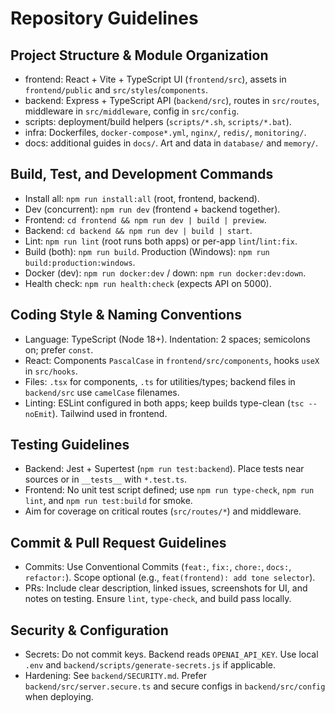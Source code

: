 # Repository Guidelines

## Project Structure & Module Organization
- frontend: React + Vite + TypeScript UI (`frontend/src`), assets in `frontend/public` and `src/styles`/`components`.
- backend: Express + TypeScript API (`backend/src`), routes in `src/routes`, middleware in `src/middleware`, config in `src/config`.
- scripts: deployment/build helpers (`scripts/*.sh`, `scripts/*.bat`).
- infra: Dockerfiles, `docker-compose*.yml`, `nginx/`, `redis/`, `monitoring/`.
- docs: additional guides in `docs/`. Art and data in `database/` and `memory/`.

## Build, Test, and Development Commands
- Install all: `npm run install:all` (root, frontend, backend).
- Dev (concurrent): `npm run dev` (frontend + backend together).
- Frontend: `cd frontend && npm run dev | build | preview`.
- Backend: `cd backend && npm run dev | build | start`.
- Lint: `npm run lint` (root runs both apps) or per-app `lint`/`lint:fix`.
- Build (both): `npm run build`. Production (Windows): `npm run build:production:windows`.
- Docker (dev): `npm run docker:dev` / down: `npm run docker:dev:down`.
- Health check: `npm run health:check` (expects API on 5000).

## Coding Style & Naming Conventions
- Language: TypeScript (Node 18+). Indentation: 2 spaces; semicolons on; prefer `const`.
- React: Components `PascalCase` in `frontend/src/components`, hooks `useX` in `src/hooks`.
- Files: `.tsx` for components, `.ts` for utilities/types; backend files in `backend/src` use `camelCase` filenames.
- Linting: ESLint configured in both apps; keep builds type-clean (`tsc --noEmit`). Tailwind used in frontend.

## Testing Guidelines
- Backend: Jest + Supertest (`npm run test:backend`). Place tests near sources or in `__tests__` with `*.test.ts`.
- Frontend: No unit test script defined; use `npm run type-check`, `npm run lint`, and `npm run test:build` for smoke.
- Aim for coverage on critical routes (`src/routes/*`) and middleware.

## Commit & Pull Request Guidelines
- Commits: Use Conventional Commits (`feat:`, `fix:`, `chore:`, `docs:`, `refactor:`). Scope optional (e.g., `feat(frontend): add tone selector`).
- PRs: Include clear description, linked issues, screenshots for UI, and notes on testing. Ensure `lint`, `type-check`, and build pass locally.

## Security & Configuration
- Secrets: Do not commit keys. Backend reads `OPENAI_API_KEY`. Use local `.env` and `backend/scripts/generate-secrets.js` if applicable.
- Hardening: See `backend/SECURITY.md`. Prefer `backend/src/server.secure.ts` and secure configs in `backend/src/config` when deploying.
